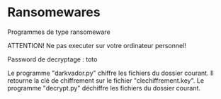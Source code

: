 # Ransomewares
Programmes de type ransomeware

ATTENTION! Ne pas executer sur votre ordinateur personnel!

Password de decryptage : toto

Le programme "darkvador.py" chiffre les fichiers du dossier courant. Il retourne la clé de chiffrement sur le fichier "clechiffrement.key".
Le programme "decrypt.py" déchiffre les fichiers du dossier courant.
